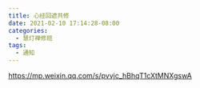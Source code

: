 ```yaml
---
title: 心经回遮共修
date: 2021-02-10 17:14:28-08:00
categories:
  - 慧灯禅修班
tags:
  - 通知
---
```

<https://mp.weixin.qq.com/s/pvvjc_hBhqT1cXtMNXgswA>


